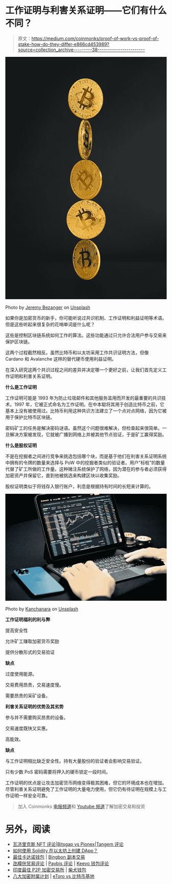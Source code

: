 # 工作证明与利害关系证明——它们有什么不同？

> 原文：<https://medium.com/coinmonks/proof-of-work-vs-proof-of-stake-how-do-they-differ-e866cd453989?source=collection_archive---------38----------------------->

![](img/4f69931f46c27639f21c7e99b986b7eb.png)

Photo by [Jeremy Bezanger](https://unsplash.com/@unarchive?utm_source=unsplash&utm_medium=referral&utm_content=creditCopyText) on [Unsplash](https://unsplash.com/s/photos/bitcoin?utm_source=unsplash&utm_medium=referral&utm_content=creditCopyText)

如果你是加密货币的新手，你可能听说过共识机制、工作证明和利益证明等术语。但是这些听起来很复杂的花哨单词是什么呢？

这些是控制区块链系统如何工作的算法。这些功能通过只允许合法用户参与交易来保护区块链。

这两个过程截然相反。虽然比特币和以太坊采用工作共识证明方法，但像 Cardano 和 Avalanche 这样的替代硬币使用利益证明。

在深入研究这两个共识过程之间的差异并决定哪一个更好之前，让我们首先定义工作证明和利害关系证明。

**什么是工作证明**

工作证明可能是 1993 年为防止垃圾邮件和其他服务滥用而开发的最重要的共识技术。1997 年，它被正式命名为工作证明。在中本聪将其用于创造比特币之前，它基本上没有被使用过。比特币利用这种共识方法建立了一个点对点网络，因为它被用于保护比特币区块链。

密码矿工的任务是解决密码谜语。虽然这个问题很难解决，但检查起来很简单。一旦解决方案被发现，它就被广播到网络上并被其他节点验证，于是矿工赢得奖励。

**什么是股权证明**

不是在挖掘者之间进行竞争来挑选包括哪个块，而是基于他们在利害关系证明系统中拥有的令牌的数量来选择与 PoW 中的挖掘者类似的验证者。用户“标桩”的数量代替了矿工所做的工作量。这种赌注系统保护了网络，因为潜在的参与者必须获得加密资产并保留它，直到他被挑选来构建区块以收集奖励。

股权证明类似于将钱存入银行账户，利息是根据持有时间的长短来计算的。

![](img/1fd56ec9fe148b78522c47a59bfc546c.png)

Photo by [Kanchanara](https://unsplash.com/@kanchanara?utm_source=unsplash&utm_medium=referral&utm_content=creditCopyText) on [Unsplash](https://unsplash.com/s/photos/cryptocurrency?utm_source=unsplash&utm_medium=referral&utm_content=creditCopyText)

**工作证明福利的利与弊**

提高安全性

允许矿工赚取加密货币奖励

提供分散形式的交易验证

**缺点**

过度使用能源。

交易费用昂贵，交易速度慢。

需要昂贵的采矿设备。

**利害关系证明的优势及其劣势**

参与并不需要购买昂贵的设备。

交易速度既快又实惠。

高能效。

**缺点**

与工作证明相比缺乏安全性。持有大量股份的验证者会影响交易验证。

只有少数 PoS 密码需要将押入的硬币锁定一段时间。

工作证明的优点是让攻击加密货币网络变得极其困难，但它的环境成本也在增加。尽管利害关系证明避免了工作证明的大量电力使用，但它仍有待证明在规模上与工作证明一样安全可靠。

> 加入 Coinmonks [电报频道](https://t.me/coincodecap)和 [Youtube 频道](https://www.youtube.com/c/coinmonks/videos)了解加密交易和投资

# 另外，阅读

*   [瓦济里克斯 NFT 评论](https://coincodecap.com/wazirx-nft-review)|[Bitsgap vs Pionex](https://coincodecap.com/bitsgap-vs-pionex)|[Tangem 评论](https://coincodecap.com/tangem-wallet-review)
*   [如何使用 Solidity 在以太坊上创建 DApp？](https://coincodecap.com/create-a-dapp-on-ethereum-using-solidity)
*   [最佳卡达诺钱包](https://coincodecap.com/best-cardano-wallets) | [Bingbon 副本交易](https://coincodecap.com/bingbon-copy-trading)
*   [氹欞侊贸易评论](https://coincodecap.com/anny-trade-review) | [Paybis 评论](https://coincodecap.com/paybis-review) | [Keevo 钱包评论](https://coincodecap.com/keevo-wallet-review)
*   [印度最佳 P2P 加密交易所](https://coincodecap.com/p2p-crypto-exchanges-in-india) | [柴犬钱包](https://coincodecap.com/baby-shiba-inu-wallets)
*   [八大加密附属计划](https://coincodecap.com/crypto-affiliate-programs) | [eToro vs 比特币基地](https://coincodecap.com/etoro-vs-coinbase)